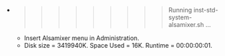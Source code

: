 * >>>>>>>>> Running inst-std-system-alsamixer.sh ...
  * Insert Alsamixer menu in Administration.
  * Disk size = 3419940K. Space Used = 16K. Runtime = 00:00:00:01.
